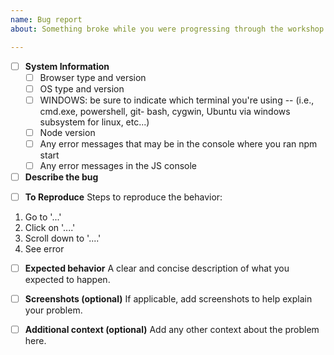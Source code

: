 ```yaml
---
name: Bug report
about: Something broke while you were progressing through the workshop

---
```


<!-- 🚨🚨🚨 READ THIS FIRST 🚨🚨🚨 -->
<!--
   In order to help solve workshop issues quickly, we need you to make a best effort to complete the information below. Any incomplete bug reports will be closed.
-->

- [ ] **System Information**
  - [ ] Browser type and version
  - [ ] OS type and version
  - [ ] WINDOWS: be sure to indicate which terminal you're using -- (i.e., cmd.exe, powershell, git- bash, cygwin, Ubuntu via windows subsystem for linux, etc...)
  - [ ] Node version
  - [ ] Any error messages that may be in the console where you ran npm start
  - [ ] Any error messages in the JS console

- [ ] **Describe the bug**
<!-- A clear and concise description of what the bug is. -->

- [ ] **To Reproduce**
Steps to reproduce the behavior:
1. Go to '...'
2. Click on '....'
3. Scroll down to '....'
4. See error

- [ ] **Expected behavior**
A clear and concise description of what you expected to happen.

- [ ] **Screenshots (optional)**
If applicable, add screenshots to help explain your problem.

- [ ] **Additional context (optional)**
Add any other context about the problem here.
